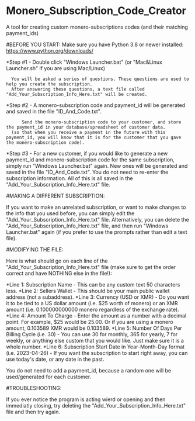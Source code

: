 # Monero_Subscription_Code_Creator
A tool for creating custom monero-subscriptions codes (and their matching payment_ids)



#BEFORE YOU START: Make sure you have Python 3.8 or newer installed: https://www.python.org/downloads/


*Step #1 - Double click "Windows Launcher.bat" (or "Mac&Linux Launcher.sh" if you are using Mac/Linux)

	  You will be asked a series of questions. These questions are used to help you create the subscription. 
	  After answering these questions, a text file called "Add_Your_Subscription_Info_Here.txt" will be created.


*Step #2 - A monero-subscription code and payment_id will be generated and saved in the file "ID_And_Code.txt".

          Send the monero-subscription code to your customer, and store the payment_id in your database/spreadsheet of customer data.
	  (so that when you receive a payment in the future with this payment_id, you will know that it is for the customer that you gave the monero-subscription code). 
	

*Step #3 - For a new customer, if you would like to generate a new payment_id and monero-subscription code for the same subscription, simply run "Windows Launcher.bat" again. 
	  New ones will be generated and saved in the file "ID_And_Code.txt". You do not need to re-enter the subscription information.
	  All of this is all saved in the "Add_Your_Subscription_Info_Here.txt" file.




#MAKING A DIFFERENT SUBSCRIPTION: 

If you want to make an unrelated subscription, or want to make changes to the info that you used before, you can simply edit the "Add_Your_Subscription_Info_Here.txt" file.
Alternatively, you can delete the "Add_Your_Subscription_Info_Here.txt" file, and then run "Windows Launcher.bat" again (if you prefer to use the prompts rather than edit a text file).




#MODIFYING THE FILE: 

Here is what should go on each line of the "Add_Your_Subscription_Info_Here.txt" file (make sure to get the order correct and have NOTHING else in the file!):

*Line 1: Subscription Name - This can be any custom text 50 characters less. 
*Line 2: Sellers Wallet - This should be your main public wallet address (not a subaddress).
*Line 3: Currency (USD or XMR) - Do you want it to be tied to a US dollar amount (i.e. $25 worth of monero) or an XMR amount (i.e. 0.100000000000 monero regardless of the exchange rate).
*Line 4: Amount To Charge - Enter the amount as a number with a decimal point. For example, $25 would be 25.00. Or if you are using a monero amount, 0.103589 XMR would be 0.103589.
*Line 5: Number Of Days Per Billing Cycle (i.e. 30) - You can use 30 for monthly, 365 for yearly, 7 for weekly, or anything else custom that you would like. Just make sure it is a whole number.
*Line 6: Subscription Start Date in Year-Month-Day format (i.e. 2023-04-26) - If you want the subscription to start right away, you can use today's date, or any date in the past. 

You do not need to add a payment_id, because a random one will be used/generated for each customer. 




#TROUBLESHOOTING: 

If you ever notice the program is acting wierd or opening and then immediatly closing, try deleting the "Add_Your_Subscription_Info_Here.txt" file and then try again.
